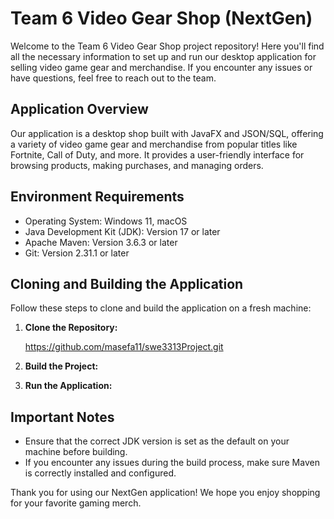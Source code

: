 
# Team 6 Video Gear Shop (NextGen)

Welcome to the Team 6 Video Gear Shop project repository! Here you'll find all the necessary information to set up and run our desktop application for selling video game gear and merchandise. If you encounter any issues or have questions, feel free to reach out to the team.

## Application Overview

Our application is a desktop shop built with JavaFX and JSON/SQL, offering a variety of video game gear and merchandise from popular titles like Fortnite, Call of Duty, and more. It provides a user-friendly interface for browsing products, making purchases, and managing orders.

## Environment Requirements

- Operating System: Windows 11, macOS
- Java Development Kit (JDK): Version 17 or later
- Apache Maven: Version 3.6.3 or later
- Git: Version 2.31.1 or later

## Cloning and Building the Application

Follow these steps to clone and build the application on a fresh machine:

1. **Clone the Repository:**
   
    https://github.com/masefa11/swe3313Project.git

2. **Build the Project:**
34. **Run the Application:**

## Important Notes

- Ensure that the correct JDK version is set as the default on your machine before building.
- If you encounter any issues during the build process, make sure Maven is correctly installed and configured.

Thank you for using our NextGen application! We hope you enjoy shopping for your favorite gaming merch.
